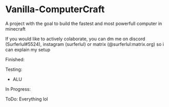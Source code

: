 # Vanilla-ComputerCraft
A project with the goal to build the fastest and most powerfull computer in minecraft

If you would like to actively colaborate, you can dm me on discord (Surferlul#5524), instagram (surferlul) or matrix (@surferlul:matrix.org) so i can explain my setup

Finished:

Testing:

  - ALU

In Progress:

ToDo:
Everything lol
